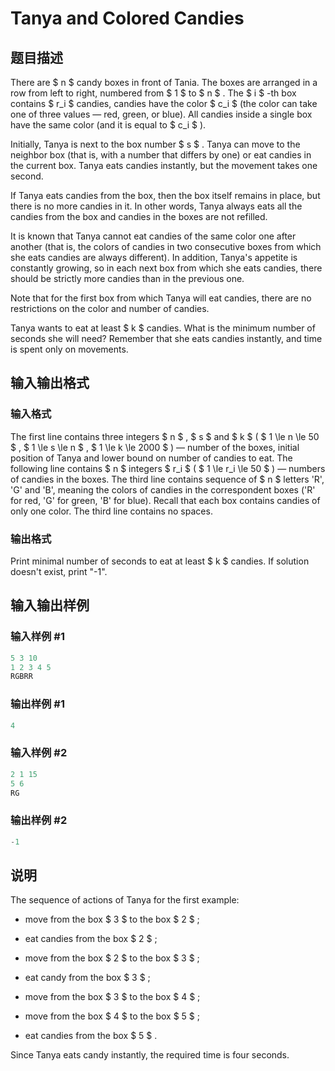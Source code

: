 # Tanya and Colored Candies

## 题目描述

There are $ n $ candy boxes in front of Tania. The boxes are arranged in a row from left to right, numbered from $ 1 $ to $ n $ . The $ i $ -th box contains $ r_i $ candies, candies have the color $ c_i $ (the color can take one of three values ​​— red, green, or blue). All candies inside a single box have the same color (and it is equal to $ c_i $ ).

Initially, Tanya is next to the box number $ s $ . Tanya can move to the neighbor box (that is, with a number that differs by one) or eat candies in the current box. Tanya eats candies instantly, but the movement takes one second.

If Tanya eats candies from the box, then the box itself remains in place, but there is no more candies in it. In other words, Tanya always eats all the candies from the box and candies in the boxes are not refilled.

It is known that Tanya cannot eat candies of the same color one after another (that is, the colors of candies in two consecutive boxes from which she eats candies are always different). In addition, Tanya's appetite is constantly growing, so in each next box from which she eats candies, there should be strictly more candies than in the previous one.

Note that for the first box from which Tanya will eat candies, there are no restrictions on the color and number of candies.

Tanya wants to eat at least $ k $ candies. What is the minimum number of seconds she will need? Remember that she eats candies instantly, and time is spent only on movements.

## 输入输出格式

### 输入格式

The first line contains three integers $ n $ , $ s $ and $ k $ ( $ 1 \le n \le 50 $ , $ 1 \le s \le n $ , $ 1 \le k \le 2000 $ ) — number of the boxes, initial position of Tanya and lower bound on number of candies to eat. The following line contains $ n $ integers $ r_i $ ( $ 1 \le r_i \le 50 $ ) — numbers of candies in the boxes. The third line contains sequence of $ n $ letters 'R', 'G' and 'B', meaning the colors of candies in the correspondent boxes ('R' for red, 'G' for green, 'B' for blue). Recall that each box contains candies of only one color. The third line contains no spaces.

### 输出格式

Print minimal number of seconds to eat at least $ k $ candies. If solution doesn't exist, print "-1".

## 输入输出样例

### 输入样例 #1

```cpp
5 3 10
1 2 3 4 5
RGBRR

```
### 输出样例 #1

```cpp
4

```
### 输入样例 #2

```cpp
2 1 15
5 6
RG

```
### 输出样例 #2

```cpp
-1

```
## 说明

The sequence of actions of Tanya for the first example:

- move from the box $ 3 $ to the box $ 2 $ ;

- eat candies from the box $ 2 $ ;

- move from the box $ 2 $ to the box $ 3 $ ;

- eat candy from the box $ 3 $ ;

- move from the box $ 3 $ to the box $ 4 $ ;

- move from the box $ 4 $ to the box $ 5 $ ;

- eat candies from the box $ 5 $ .

Since Tanya eats candy instantly, the required time is four seconds.

